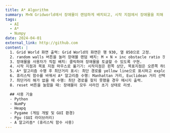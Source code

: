 ```yaml
---
title: A* Algorithm
summary: M×N Gridworld에서 장애물이 랜덤하게 배치되고, 시작 지점에서 장애물을 피해 목표 지점까지 도달하는 최단 경로를 찾는 A* 알고리즘을 구현하고 이를 GUI 환경에서 시뮬레이션함.
tags:
  - AI
  - A*
  - Numpy
date: 2024-04-01
external_link: http://github.com
content: |
  1. Grid World 화면 출력: Grid World의 화면은 행 930, 열 850으로 고정.
  2. random walls 버튼을 눌러 장애물 랜덤 배치: M × N × inc obstacle ratio 갯수만큼의 장애물이 비어있는 grid cell에 새롭게 생성.
  3. 장애물을 사용자가 직접 배치: 클릭하여 장애물을 토글할 수 있도록 구현.
  4. 시작 지점과 목표 지점 마우스로 옮기기: 시작지점은 왼쪽 상단, 목표지점은 오른쪽 하단에 위치.
  5. A* 알고리즘 수행 후 최단거리 표시: 최단 경로를 yellow line으로 표시하고 explored nodes 개수 출력.
  6. 휴리스틱 함수를 바꿔서 A* 알고리즘 수행: Manhattan 거리, Euclidean 거리 선택 가능.
  7. 최단거리 해가 없을 때 수행: 최단 경로를 찾지 못했을 경우 메시지 출력.
  8. reset 버튼을 눌렀을 때: 장애물이 모두 사라진 초기 상태로 리셋.

  ## 사용 기술
  - Python
  - NumPy
  - Heapq
  - Pygame (게임 개발 및 GUI 환경)
  - Pgu (GUI 라이브러리)
  - A 알고리즘* (휴리스틱 함수 사용)
---
```

